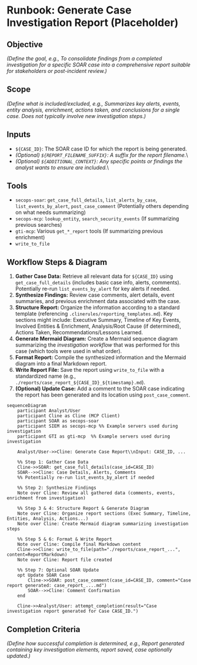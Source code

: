 # Runbook: Generate Case Investigation Report (Placeholder)

## Objective

*(Define the goal, e.g., To consolidate findings from a completed investigation for a specific SOAR case into a comprehensive report suitable for stakeholders or post-incident review.)*

## Scope

*(Define what is included/excluded, e.g., Summarizes key alerts, events, entity analysis, enrichment, actions taken, and conclusions for a single case. Does not typically involve new investigation steps.)*

## Inputs

*   `${CASE_ID}`: The SOAR case ID for which the report is being generated.
*   *(Optional) `${REPORT_FILENAME_SUFFIX}`: A suffix for the report filename.*\
*   *(Optional) `${ADDITIONAL_CONTEXT}`: Any specific points or findings the analyst wants to ensure are included.*\

## Tools

*   `secops-soar`: `get_case_full_details`, `list_alerts_by_case`, `list_events_by_alert`, `post_case_comment` (Potentially others depending on what needs summarizing)
*   `secops-mcp`: `lookup_entity`, `search_security_events` (If summarizing previous searches)
*   `gti-mcp`: Various `get_*_report` tools (If summarizing previous enrichment)
*   `write_to_file`

## Workflow Steps & Diagram

1.  **Gather Case Data:** Retrieve all relevant data for `${CASE_ID}` using `get_case_full_details` (includes basic case info, alerts, comments). Potentially re-run `list_events_by_alert` for key alerts if needed.
2.  **Synthesize Findings:** Review case comments, alert details, event summaries, and previous enrichment data associated with the case.
3.  **Structure Report:** Organize the information according to a standard template (referencing `.clinerules/reporting_templates.md`). Key sections might include: Executive Summary, Timeline of Key Events, Involved Entities & Enrichment, Analysis/Root Cause (if determined), Actions Taken, Recommendations/Lessons Learned.
4.  **Generate Mermaid Diagram:** Create a Mermaid sequence diagram summarizing the *investigation workflow* that was performed for this case (which tools were used in what order).
5.  **Format Report:** Compile the synthesized information and the Mermaid diagram into a final Markdown report.
6.  **Write Report File:** Save the report using `write_to_file` with a standardized name (e.g., `./reports/case_report_${CASE_ID}_${timestamp}.md`).
7.  **(Optional) Update Case:** Add a comment to the SOAR case indicating the report has been generated and its location using `post_case_comment`.

```{mermaid}
sequenceDiagram
    participant Analyst/User
    participant Cline as Cline (MCP Client)
    participant SOAR as secops-soar
    participant SIEM as secops-mcp %% Example servers used during investigation
    participant GTI as gti-mcp  %% Example servers used during investigation

    Analyst/User->>Cline: Generate Case Report\\nInput: CASE_ID, ...

    %% Step 1: Gather Case Data
    Cline->>SOAR: get_case_full_details(case_id=CASE_ID)
    SOAR-->>Cline: Case Details, Alerts, Comments
    %% Potentially re-run list_events_by_alert if needed

    %% Step 2: Synthesize Findings
    Note over Cline: Review all gathered data (comments, events, enrichment from investigation)

    %% Step 3 & 4: Structure Report & Generate Diagram
    Note over Cline: Organize report sections (Exec Summary, Timeline, Entities, Analysis, Actions...)
    Note over Cline: Create Mermaid diagram summarizing investigation steps

    %% Step 5 & 6: Format & Write Report
    Note over Cline: Compile final Markdown content
    Cline->>Cline: write_to_file(path="./reports/case_report_...", content=ReportMarkdown)
    Note over Cline: Report file created

    %% Step 7: Optional SOAR Update
    opt Update SOAR Case
        Cline->>SOAR: post_case_comment(case_id=CASE_ID, comment="Case report generated: case_report_....md")
        SOAR-->>Cline: Comment Confirmation
    end

    Cline->>Analyst/User: attempt_completion(result="Case investigation report generated for Case CASE_ID.")

```

## Completion Criteria

*(Define how successful completion is determined, e.g., Report generated containing key investigation elements, report saved, case optionally updated.)*
